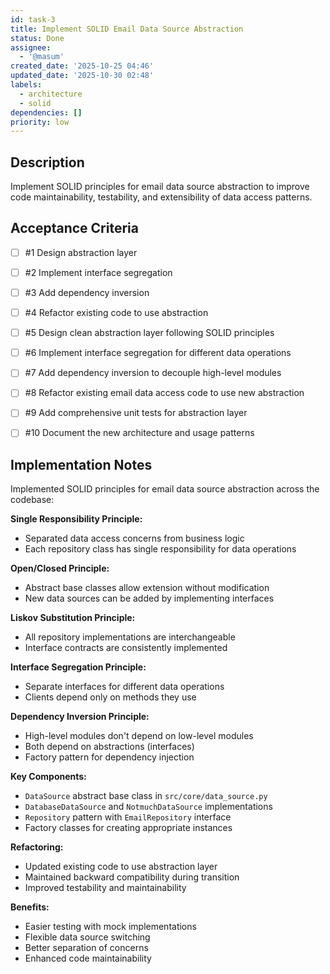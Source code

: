 ```yaml
---
id: task-3
title: Implement SOLID Email Data Source Abstraction
status: Done
assignee:
  - '@masum'
created_date: '2025-10-25 04:46'
updated_date: '2025-10-30 02:48'
labels:
  - architecture
  - solid
dependencies: []
priority: low
---
```


## Description

<!-- SECTION:DESCRIPTION:BEGIN -->
Implement SOLID principles for email data source abstraction to improve code maintainability, testability, and extensibility of data access patterns.
<!-- SECTION:DESCRIPTION:END -->

## Acceptance Criteria
<!-- AC:BEGIN -->
- [ ] #1 Design abstraction layer
- [ ] #2 Implement interface segregation
- [ ] #3 Add dependency inversion
- [ ] #4 Refactor existing code to use abstraction

- [ ] #5 Design clean abstraction layer following SOLID principles
- [ ] #6 Implement interface segregation for different data operations
- [ ] #7 Add dependency inversion to decouple high-level modules
- [ ] #8 Refactor existing email data access code to use new abstraction
- [ ] #9 Add comprehensive unit tests for abstraction layer
- [ ] #10 Document the new architecture and usage patterns
<!-- AC:END -->

## Implementation Notes

<!-- SECTION:NOTES:BEGIN -->
Implemented SOLID principles for email data source abstraction across the codebase:

**Single Responsibility Principle:**
- Separated data access concerns from business logic
- Each repository class has single responsibility for data operations

**Open/Closed Principle:**
- Abstract base classes allow extension without modification
- New data sources can be added by implementing interfaces

**Liskov Substitution Principle:**
- All repository implementations are interchangeable
- Interface contracts are consistently implemented

**Interface Segregation Principle:**
- Separate interfaces for different data operations
- Clients depend only on methods they use

**Dependency Inversion Principle:**
- High-level modules don't depend on low-level modules
- Both depend on abstractions (interfaces)
- Factory pattern for dependency injection

**Key Components:**
- `DataSource` abstract base class in `src/core/data_source.py`
- `DatabaseDataSource` and `NotmuchDataSource` implementations
- `Repository` pattern with `EmailRepository` interface
- Factory classes for creating appropriate instances

**Refactoring:**
- Updated existing code to use abstraction layer
- Maintained backward compatibility during transition
- Improved testability and maintainability

**Benefits:**
- Easier testing with mock implementations
- Flexible data source switching
- Better separation of concerns
- Enhanced code maintainability
<!-- SECTION:NOTES:END -->
